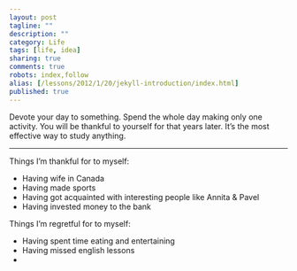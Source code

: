 ```yaml
---
layout: post
tagline: ""
description: ""
category: Life
tags: [life, idea]
sharing: true
comments: true
robots: index,follow
alias: [/lessons/2012/1/20/jekyll-introduction/index.html]
published: true
---
```


Devote your day to something. Spend the whole day making only one activity. You will be thankful to yourself for that years later. It’s the most effective way to study anything.

---

Things I’m thankful for to myself:

* Having wife in Canada
* Having made sports
* Having got acquainted with interesting people like Annita & Pavel
* Having invested money to the bank

Things I’m regretful for to myself:

* Having spent time eating and entertaining
* Having missed english lessons
* 